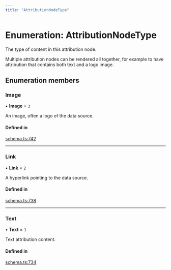 ```yaml
---
title: "AttributionNodeType"
---
```

# Enumeration: AttributionNodeType

The type of content in this attribution node.

Multiple attribution nodes can be rendered all together, for example to have
attribution that contains both text and a logo image.

## Enumeration members

### Image

• **Image** = `3`

An image, often a logo of the data source.

#### Defined in

[schema.ts:742](https://github.com/coda/packs-sdk/blob/main/schema.ts#L742)

___

### Link

• **Link** = `2`

A hyperlink pointing to the data source.

#### Defined in

[schema.ts:738](https://github.com/coda/packs-sdk/blob/main/schema.ts#L738)

___

### Text

• **Text** = `1`

Text attribution content.

#### Defined in

[schema.ts:734](https://github.com/coda/packs-sdk/blob/main/schema.ts#L734)
